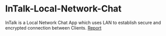 # InTalk-Local-Network-Chat

InTalk is a Local Network Chat App which uses LAN to establish secure and encrypted connection between Clients.
[Report]([www.google.com](https://github.com/gokbeykeskin/InTalk-Local-Network-Chat/blob/main/CSE496_Graduation_Project__Local_Network_Chat_App_.pdf)https://github.com/gokbeykeskin/InTalk-Local-Network-Chat/blob/main/CSE496_Graduation_Project__Local_Network_Chat_App_.pdf)
